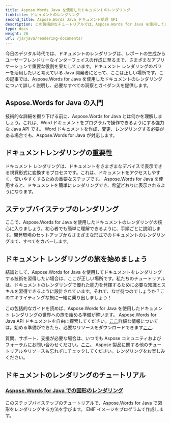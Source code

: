 ```yaml
---
title: Aspose.Words Java を使用したドキュメントのレンダリング
linktitle: ドキュメントのレンダリング
second_title: Aspose.Words Java ドキュメント処理 API
description: この包括的なチュートリアルでは、Aspose.Words for Java を使用してドキュメントをレンダリングする方法を学びます。ドキュメントを効率的にレンダリングするための段階的なガイダンス、ヒント、例を入手します。
type: docs
weight: 26
url: /ja/java/rendering-documents/
---
```


今日のデジタル時代では、ドキュメントのレンダリングは、レポートの生成からユーザーフレンドリーなインターフェイスの作成に至るまで、さまざまなアプリケーションで重要な役割を果たしています。ドキュメント レンダリングのパワーを活用したいと考えている Java 開発者にとって、ここは正しい場所です。この記事では、Aspose.Words for Java を使用したドキュメントのレンダリングについて詳しく説明し、必要なすべての洞察とガイダンスを提供します。

## Aspose.Words for Java の入門

技術的な詳細を掘り下げる前に、Aspose.Words for Java とは何かを理解しましょう。これは、Word ドキュメントをプログラムで操作できるようにする強力な Java API です。 Word ドキュメントを作成、変更、レンダリングする必要がある場合でも、Aspose.Words for Java が対応します。

## ドキュメントレンダリングの重要性

ドキュメント レンダリングは、ドキュメントをさまざまなデバイスで表示できる視覚形式に変換するプロセスです。これは、ドキュメントをアクセスしやすく、使いやすくするための重要なステップです。 Aspose.Words for Java を使用すると、ドキュメントを簡単にレンダリングでき、希望どおりに表示されるようになります。

## ステップバイステップのレンダリング

ここで、Aspose.Words for Java を使用したドキュメントのレンダリングの核心に入りましょう。初心者でも簡単に理解できるように、手順ごとに説明します。開発環境のセットアップからさまざまな形式でのドキュメントのレンダリングまで、すべてをカバーします。

## ドキュメント レンダリングの旅を始めましょう

結論として、Aspose.Words for Java を使用してドキュメントをレンダリングする技術を習得したい場合は、ここが正しい場所です。私たちのチュートリアルは、ドキュメントのレンダリングで優れた能力を発揮するために必要な知識とスキルを習得できるように設計されています。それで、なぜ待つのでしょうか？このエキサイティングな旅に一緒に乗り出しましょう！

この包括的なガイドを読めば、Aspose.Words for Java を使用したドキュメント レンダリングの世界への旅を始める準備が整います。 Aspose.Words for Java API ドキュメントを自由に探索してください。[ここ](https://reference.aspose.com/words/java/)詳細な情報については。始める準備ができたら、必要なリソースをダウンロードできます[ここ](https://releases.aspose.com/words/java/).

質問、サポート、支援が必要な場合は、いつでも Aspose コミュニティおよびフォーラムにお問い合わせください。[ここ](https://forum.aspose.com/)。 Aspose 製品に関する他のチュートリアルやリソースも忘れずにチェックしてください。レンダリングをお楽しみください。

## ドキュメントのレンダリングのチュートリアル
### [Aspose.Words for Java での図形のレンダリング](./rendering-shapes/)
このステップバイステップのチュートリアルで、Aspose.Words for Java で図形をレンダリングする方法を学びます。 EMF イメージをプログラムで作成します。